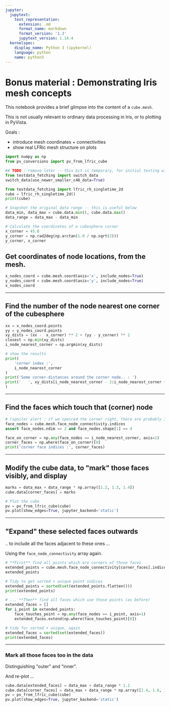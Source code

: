 ```yaml
---
jupyter:
  jupytext:
    text_representation:
      extension: .md
      format_name: markdown
      format_version: '1.3'
      jupytext_version: 1.14.4
  kernelspec:
    display_name: Python 3 (ipykernel)
    language: python
    name: python3
---
```


# Bonus material : Demonstrating Iris mesh concepts

This notebook provides a brief glimpse into the content of a `cube.mesh`.

This is not usually relevant to ordinary data processing in Iris, or to plotting in PyVista.

Goals :
  * introduce mesh coordinates + connectivities
  * show real LFRic mesh structure on plots

```python
import numpy as np
from pv_conversions import pv_from_lfric_cube
```

```python
## TODO : remove later -- this bit is temporary, for initial testing with C48 data
from testdata_fetching import switch_data
switch_data(use_newer_smaller_c48_data=True)
```

```python
from testdata_fetching import lfric_rh_singletime_2d
cube = lfric_rh_singletime_2d()
print(cube)
```

```python
# Snapshot the original data range -- this is useful below
data_min, data_max = cube.data.min(), cube.data.max()
data_range = data_max - data_min
```

```python
# Calculate the coordinates of a cubesphere corner
x_corner = 45.0
y_corner = np.rad2deg(np.arctan(1.0 / np.sqrt(2)))
y_corner, x_corner
```

## Get coordinates of node locations, from the mesh.

```python
x_nodes_coord = cube.mesh.coord(axis='x', include_nodes=True)
y_nodes_coord = cube.mesh.coord(axis='y', include_nodes=True)
x_nodes_coord
```

---
## Find the number of the node nearest one corner of the cubesphere

```python
xx = x_nodes_coord.points
yy = y_nodes_coord.points
xy_dists = (xx -  x_corner) ** 2 + (yy - y_corner) ** 2
closest = np.min(xy_dists)
i_node_nearest_corner = np.argmin(xy_dists)

# show the results
print(
    'corner index :',
    i_node_nearest_corner
)
print('Some corner-distances around the corner node.. : ')
print('   ', xy_dists[i_node_nearest_corner - 2:i_node_nearest_corner + 3]
)
```

---
## Find the faces which touch that (corner) node

```python
# (spoiler alert : if we specced the corner right, there are probably 3 of them)
face_nodes = cube.mesh.face_node_connectivity.indices
assert face_nodes.ndim == 2 and face_nodes.shape[1] == 4
```

```python
face_on_corner = np.any(face_nodes == i_node_nearest_corner, axis=1)
corner_faces = np.where(face_on_corner)[0]
print('corner face indices :', corner_faces)
```

---
## Modify the cube data, to "mark" those faces visibly, and display

```python
marks = data_max + data_range * np.array([1.2, 1.3, 1.4])
cube.data[corner_faces] = marks

# Plot the cube
pv = pv_from_lfric_cube(cube)
pv.plot(show_edges=True, jupyter_backend='static')
```

---

## "Expand" these selected faces outwards   
.. to include all the faces adjacent to these ones ...

Using the `face_node_connectivity` array again.

```python
# **First** find all points which are corners of those faces
extended_points = cube.mesh.face_node_connectivity[corner_faces].indices
extended_points
```

```python
# Tidy to get sorted + unique point indices
extended_points = sorted(set(extended_points.flatten()))
print(extended_points)
```

```python
# ... **Then** find all faces which use those points (as before)
extended_faces = []
for i_point in extended_points:
    face_touches_point = np.any(face_nodes == i_point, axis=1)
    extended_faces.extend(np.where(face_touches_point)[0])

# tidy for sorted + unique, again
extended_faces = sorted(set(extended_faces))
print(extended_faces)
```

---
### Mark all those faces too in the data
Distinguishing "outer" and "inner".

And re-plot ...

```python
cube.data[extended_faces] = data_max + data_range * 1.1
cube.data[corner_faces] = data_max + data_range * np.array([1.4, 1.6, 1.8])
pv = pv_from_lfric_cube(cube)
pv.plot(show_edges=True, jupyter_backend='static')
```

```python

```

```python

```

